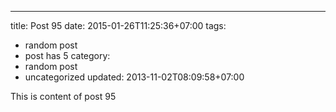 ---
title: Post 95
date: 2015-01-26T11:25:36+07:00
tags:
  - random post
  - post has 5
category:
  - random post
  - uncategorized
updated: 2013-11-02T08:09:58+07:00

This is content of post 95